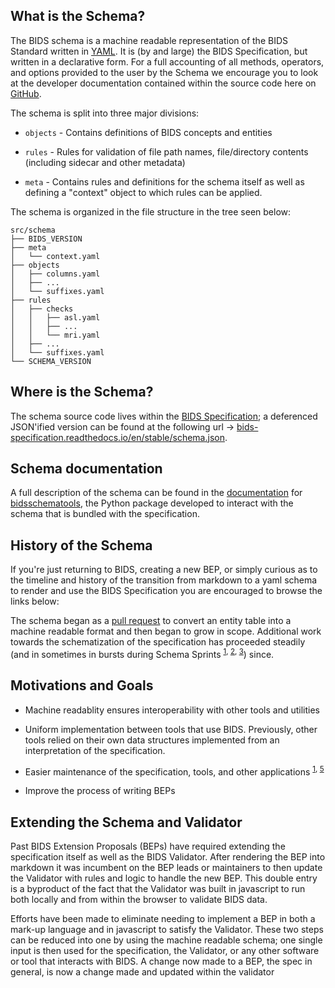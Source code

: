 ## What is the Schema?

The BIDS schema is a machine readable representation of the BIDS Standard
written in [YAML](https://en.wikipedia.org/wiki/YAML).
It is (by and large) the BIDS Specification, but written in a declarative form.
For a full accounting of all methods, operators, and options provided to the user
by the Schema we encourage you to look at the developer documentation
contained within the source code here on [GitHub][schema_readme.md].

The schema is split into three major divisions:

-   `objects` - Contains definitions of BIDS concepts and entities

-   `rules` - Rules for validation of file path names, file/directory contents
    (including sidecar and other metadata)

-   `meta` - Contains rules and definitions for the schema itself as well as defining
    a "context" object to which rules can be applied.

The schema is organized in the file structure in the tree seen below:

```text
src/schema
├── BIDS_VERSION
├── meta
│   └── context.yaml
├── objects
│   ├── columns.yaml
│   ├── ...
│   └── suffixes.yaml
├── rules
│   ├── checks
│   │   ├── asl.yaml
│   │   ├── ...
│   │   └── mri.yaml
│   ├── ...
│   └── suffixes.yaml
└── SCHEMA_VERSION
```

## Where is the Schema?

The schema source code lives within the [BIDS Specification][schema_source];
a deferenced JSON'ified version can be found at the following url ->
[bids-specification.readthedocs.io/en/stable/schema.json][jsonified_schema].

## Schema documentation

A full description of the schema can be found in the [documentation][bidsschematools_rtd]
for [bidsschematools][bidsschematools_pypi], the Python package developed to interact
with the schema that is bundled with the specification.

## History of the Schema

If you're just returning to BIDS, creating a new BEP, or simply curious as to the timeline and history
of the transition from markdown to a yaml schema to render and use the BIDS Specification
you are encouraged to browse the links below:

The schema began as a [pull request][start_of_schema] to convert an entity table
into a machine readable format and then began to grow in scope.
Additional work towards the schematization of the specification
has proceeded steadily (and in sometimes in bursts during Schema Sprints
<sup>[1][bids sprint 1 discussion], [2][bids sprint 2 discussion], [3][bids sprint 3 discussion]</sup>) since.

## Motivations and Goals

-   Machine readablity ensures interoperability with other tools and utilities

-   Uniform implementation between tools that use BIDS.
    Previously, other tools relied on their own data structures implemented from an interpretation of the specification.

-   Easier maintenance of the specification, tools, and other applications
    <sup>[1][start_of_schema], [5][bids_schema_validation_for_datatypes]</sup>

-   Improve the process of writing BEPs

## Extending the Schema and Validator

Past BIDS Extension Proposals (BEPs) have required extending the specification itself as well as the BIDS Validator.
After rendering the BEP into markdown it was incumbent on the BEP leads or maintainers
to then update the Validator with rules and logic to handle the new BEP.
This double entry is a byproduct of the fact that the Validator was built in javascript
to run both locally and from within the browser to validate BIDS data.

Efforts have been made to eliminate needing to implement a BEP in both a mark-up language
and in javascript to satisfy the Validator.
These two steps can be reduced into one
by using the machine readable schema; one single input is then used for the specification, the Validator,
or any other software or tool that interacts with BIDS.
A change now made to a BEP, the spec in general, is now a change made and updated within the validator

<!-- [state_of_the_schema_presentation]: https://docs.google.com/presentation/d/1ldEbElaFm__jtkLoEcn2PQ-LGj1dfmdjWxDvE11eiNk/edit?usp=sharing -->
[start_of_schema]: https://github.com/bids-standard/bids-specification/issues/466
[bids_schema_validation_for_datatypes]: https://github.com/bids-standard/bids-validator/pull/1325

[bids sprint 1 discussion]: https://bit.ly/pdx-bids-sprint
[bids sprint 2 discussion]: https://docs.google.com/document/d/1UmcNlv5Ly9Ko6UStJBPV4UGVARjdNtZWRx9OVTLsE7Q/edit?usp=sharing
[bids sprint 3 discussion]: https://docs.google.com/presentation/d/1j7kWyRpk3VPY7r4tsEzuAQ-jmn83iZkmXYtdriCJptg/edit?usp=sharing

[jsonified_schema]: https://bids-specification.readthedocs.io/en/stable/schema.json
[schema_readme.md]: https://github.com/bids-standard/bids-specification/blob/master/src/schema/README.md
[schema_source]: https://github.com/bids-standard/bids-specification/src/schema
[bidsschematools_pypi]: https://pypi.org/project/bidsschematools/
[bidsschematools_rtd]: https://bidsschematools.readthedocs.io/en/latest/?badge=latest
